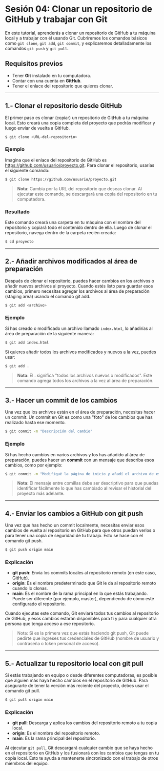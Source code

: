 # Sesión 04: Clonar un repositorio de GitHub y trabajar con Git

En este tutorial, aprenderás a clonar un repositorio de GitHub a tu máquina local y a trabajar con él usando Git. Cubriremos los comandos básicos como `git clone`, `git add`, `git commit`, y explicaremos detalladamente los comandos `git push` y `git pull`.

## Requisitos previos

  * Tener **Git** instalado en tu computadora.
  * Contar con una cuenta en **GitHub**.
  * Tener el enlace del repositorio que quieres clonar.

---

## 1.- Clonar el repositorio desde GitHub

El primer paso es clonar (copiar) un repositorio de GitHub a tu máquina local. Esto creará una copia completa del proyecto que podrás modificar y luego enviar de vuelta a GitHub.

```bash
$ git clone <URL-del-repositorio>
```

### Ejemplo

Imagina que el enlace del repositorio de GitHub es https://github.com/usuario/proyecto.git. Para clonar el repositorio, usarías el siguiente comando:

```bash
$ git clone https://github.com/usuario/proyecto.git
```

  > **Nota**: Cambia <URL-del-repositorio> por la URL del repositorio que deseas clonar. Al ejecutar este comando, se descargará una copia del repositorio en tu computadora.

### Resultado

Este comando creará una carpeta en tu máquina con el nombre del repositorio y copiará todo el contenido dentro de ella. Luego de clonar el repositorio, navega dentro de la carpeta recién creada:

```bash
$ cd proyecto
```

---

## 2.- Añadir archivos modificados al área de preparación

Después de clonar el repositorio, puedes hacer cambios en los archivos o añadir nuevos archivos al proyecto. Cuando estés listo para guardar esos cambios, primero necesitas agregar los archivos al área de preparación (staging area) usando el comando git add.

```bash
$ git add <archivo>
```

### Ejemplo

Si has creado o modificado un archivo llamado `index.html`, lo añadirías al área de preparación de la siguiente manera:

```bash
$ git add index.html
```

Si quieres añadir todos los archivos modificados y nuevos a la vez, puedes usar:

```bash
$ git add .
```

  > **Nota**: El . significa "todos los archivos nuevos o modificados". Este comando agrega todos los archivos a la vez al área de preparación.

---

## 3.- Hacer un commit de los cambios

Una vez que los archivos están en el área de preparación, necesitas hacer un commit. Un commit en Git es como una "foto" de los cambios que has realizado hasta ese momento.

```bash
$ git commit -m "Descripción del cambio"
```

### Ejemplo

Si has hecho cambios en varios archivos y los has añadido al área de preparación, puedes hacer un **commit** con un mensaje que describa esos cambios, como por ejemplo:

```bash
$ git commit -m "Modifiqué la página de inicio y añadí el archivo de estilos"
```

  > **Nota**: El mensaje entre comillas debe ser descriptivo para que puedas identificar fácilmente lo que has cambiado al revisar el historial del proyecto más adelante.

---

## 4.- Enviar los cambios a GitHub con git push

Una vez que has hecho un commit localmente, necesitas enviar esos cambios de vuelta al repositorio en GitHub para que otros puedan verlos o para tener una copia de seguridad de tu trabajo. Esto se hace con el comando git push.

```bash
$ git push origin main
```

### Explicación

  * **git push**: Envía los commits locales al repositorio remoto (en este caso, GitHub).
  * **origin**: Es el nombre predeterminado que Git le da al repositorio remoto cuando lo clonas.
  * **main**: Es el nombre de la rama principal en la que estás trabajando. Puede ser diferente (por ejemplo, master), dependiendo de cómo esté configurado el repositorio.

Cuando ejecutas este comando, Git enviará todos tus cambios al repositorio de GitHub, y esos cambios estarán disponibles para ti y para cualquier otra persona que tenga acceso a ese repositorio.

  > Nota: Si es la primera vez que estás haciendo git push, Git puede pedirte que ingreses tus credenciales de GitHub (nombre de usuario y contraseña o token personal de acceso).

---

## 5.- Actualizar tu repositorio local con git pull

Si estás trabajando en equipo o desde diferentes computadoras, es posible que alguien más haya hecho cambios en el repositorio de GitHub. Para asegurarte de tener la versión más reciente del proyecto, debes usar el comando git pull.

```bash
$ git pull origin main
```

### Explicación

  * **git pull**: Descarga y aplica los cambios del repositorio remoto a tu copia local.
  * **origin**: Es el nombre del repositorio remoto.
  * **main**: Es la rama principal del repositorio.

Al ejecutar `git pull`, Git descargará cualquier cambio que se haya hecho en el repositorio en GitHub y los fusionará con los cambios que tengas en tu copia local. Esto te ayuda a mantenerte sincronizado con el trabajo de otros miembros del equipo.
